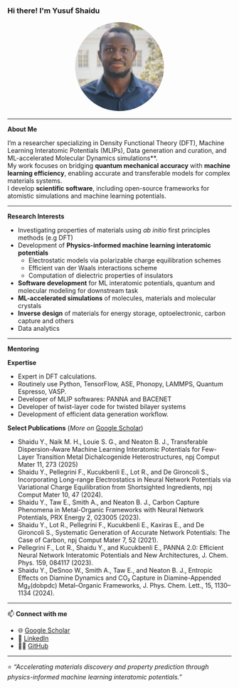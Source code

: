 ### Hi there! I'm **Yusuf Shaidu**

<p align="center">
  <img src="https://raw.githubusercontent.com/yusufshaidu/yusufshaidu.github.io/main/likedin_picture.jpeg" width="200" style="border-radius: 50%;" alt="Yusuf Shaidu">
</p>

---

**About Me**

I’m a researcher specializing in Density Functional Theory (DFT), Machine Learning Interatomic Potentials (MLIPs), Data generation and curation, and ML-accelerated Molecular Dynamics simulations**.  
My work focuses on bridging **quantum mechanical accuracy** with **machine learning efficiency**, enabling accurate and transferable models for complex materials systems.  
I develop **scientific software**, including open-source frameworks for atomistic simulations and machine learning potentials.

---

 **Research Interests**
- Investigating properties of materials using _ab initio_ first principles methods (e.g DFT)
- Development of **Physics-informed machine learning interatomic potentials**
  - Electrostatic models via polarizable charge equilibration schemes
  - Efficient van der Waals interactions scheme
  - Computation of dielectric properties of insulators
- **Software development** for ML interatomic potentials, quantum and molecular modeling for downstream task
- **ML-accelerated simulations** of molecules, materials and molecular crystals
- **Inverse design** of materials for energy storage, optoelectronic, carbon capture and others
- Data analytics


---
**Mentoring**

**Expertise**
- Expert in DFT calculations.
- Routinely use Python, TensorFlow, ASE, Phonopy, LAMMPS, Quantum Espresso, VASP.
- Developer of MLIP softwares: PANNA and BACENET
- Developer of twist-layer code for twisted bilayer systems
- Development of efficient data generation workflow.

**Select Publications** (_More on_ [Google Scholar](https://scholar.google.com/citations?user=nmKIMX0AAAAJ&hl=en))
- Shaidu Y., Naik M. H., Louie S. G., and Neaton B. J., Transferable Dispersion-Aware Machine Learning Interatomic Potentials for Few-Layer Transition Metal Dichalcogenide Heterostructures, npj Comput Mater 11, 273 (2025)
- Shaidu Y., Pellegrini F., Kucukbenli E., Lot R., and De Gironcoli S., Incorporating Long-range Electrostatics in Neural Network Potentials via Variational Charge Equilibration from Shortsighted Ingredients, npj Comput Mater 10, 47 (2024).
- Shaidu Y., Taw E., Smith A., and Neaton B. J., Carbon Capture Phenomena in Metal-Organic Frameworks with Neural Network Potentials, PRX Energy 2, 023005 (2023).
- Shaidu Y., Lot R., Pellegrini F., Kucukbenli E., Kaxiras E., and De Gironcoli S., Systematic Generation of Accurate Network Potentials: The Case of Carbon, npj Comput Mater 7, 52 (2021).
- Pellegrini F., Lot R., Shaidu Y., and Kucukbenli E., PANNA 2.0: Efficient Neural Network Interatomic Potentials and New Architectures, J. Chem. Phys. 159, 084117 (2023).
- Shaidu Y., DeSnoo W., Smith A., Taw E., and Neaton B. J., Entropic Effects on Diamine Dynamics and CO₂ Capture in Diamine-Appended Mg₂(dobpdc) Metal–Organic Frameworks, J. Phys. Chem. Lett., 15, 1130–1134 (2024).

---

📫 **Connect with me**
- 🌐 [Google Scholar](https://scholar.google.com/citations?user=nmKIMX0AAAAJ&hl=en)
- 💼 [LinkedIn](https://www.linkedin.com/in/yusuf-shaidu-73b170a2)
- 🧑‍💻 [GitHub](https://github.com/yusufshaidu)

---

⭐ _“Accelerating materials discovery and property prediction through physics-informed machine learning interatomic potentials.”_
